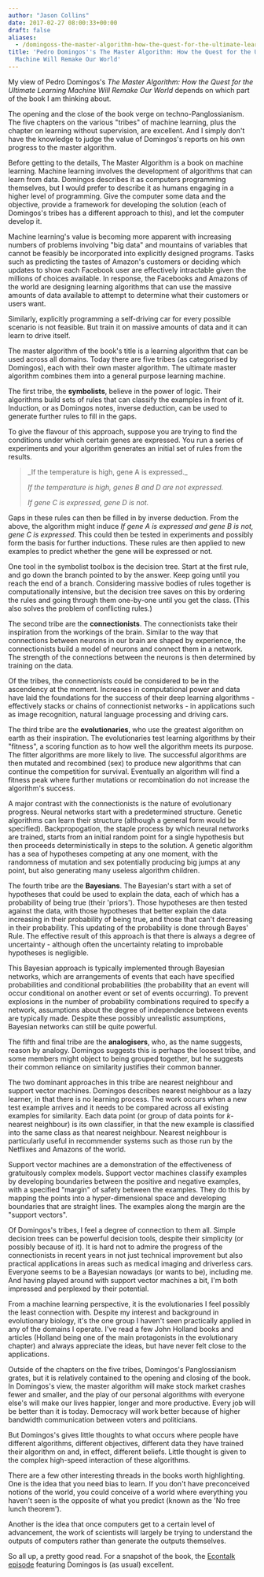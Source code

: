 ```yaml
---
author: "Jason Collins"
date: 2017-02-27 08:00:33+00:00
draft: false
aliases:
  - /domingoss-the-master-algorithm-how-the-quest-for-the-ultimate-learning-machine-will-remake-our-world
title: 'Pedro Domingos''s The Master Algorithm: How the Quest for the Ultimate Learning
  Machine Will Remake Our World'
---
```


My view of Pedro Domingos's *The Master Algorithm: How the Quest for the Ultimate Learning Machine Will Remake Our World* depends on which part of the book I am thinking about.

The opening and the close of the book verge on techno-Panglossianism. The five chapters on the various "tribes" of machine learning, plus the chapter on learning without supervision, are excellent. And I simply don't have the knowledge to judge the value of Domingos's reports on his own progress to the master algorithm.

Before getting to the details, The Master Algorithm is a book on machine learning. Machine learning involves the development of algorithms that can learn from data. Domingos describes it as computers programming themselves, but I would prefer to describe it as humans engaging in a higher level of programming. Give the computer some data and the objective, provide a framework for developing the solution (each of Domingos's tribes has a different approach to this), and let the computer develop it.

Machine learning's value is becoming more apparent with increasing numbers of problems involving "big data" and mountains of variables that cannot be feasibly be incorporated into explicitly designed programs. Tasks such as predicting the tastes of Amazon's customers or deciding which updates to show each Facebook user are effectively intractable given the millions of choices available. In response, the Facebooks and Amazons of the world are designing learning algorithms that can use the massive amounts of data available to attempt to determine what their customers or users want.

Similarly, explicitly programming a self-driving car for every possible scenario is not feasible. But train it on massive amounts of data and it can learn to drive itself.

The master algorithm of the book's title is a learning algorithm that can be used across all domains. Today there are five tribes (as categorised by Domingos), each with their own master algorithm. The ultimate master algorithm combines them into a general purpose learning machine.

The first tribe, the **symbolists**, believe in the power of logic. Their algorithms build sets of rules that can classify the examples in front of it. Induction, or as Domingos notes, inverse deduction, can be used to generate further rules to fill in the gaps.

To give the flavour of this approach, suppose you are trying to find the conditions under which certain genes are expressed. You run a series of experiments and your algorithm generates an initial set of rules from the results.



<blockquote>_If the temperature is high, gene A is expressed._

_If the temperature is high, genes B and D are not expressed._

_If gene C is expressed, gene D is not._</blockquote>



Gaps in these rules can then be filled in by inverse deduction. From the above, the algorithm might induce _If gene A is expressed and gene B is not, gene C is expressed_. This could then be tested in experiments and possibly form the basis for further inductions. These rules are then applied to new examples to predict whether the gene will be expressed or not.

One tool in the symbolist toolbox is the decision tree. Start at the first rule, and go down the branch pointed to by the answer. Keep going until you reach the end of a branch. Considering massive bodies of rules together is computationally intensive, but the decision tree saves on this by ordering the rules and going through them one-by-one until you get the class. (This also solves the problem of conflicting rules.)

The second tribe are the **connectionists**. The connectionists take their inspiration from the workings of the brain. Similar to the way that connections between neurons in our brain are shaped by experience, the connectionists build a model of neurons and connect them in a network. The strength of the connections between the neurons is then determined by training on the data.

Of the tribes, the connectionists could be considered to be in the ascendency at the moment. Increases in computational power and data have laid the foundations for the success of their deep learning algorithms - effectively stacks or chains of connectionist networks - in applications such as image recognition, natural language processing and driving cars.

The third tribe are the **evolutionaries**, who use the greatest algorithm on earth as their inspiration. The evolutionaries test learning algorithms by their "fitness", a scoring function as to how well the algorithm meets its purpose. The fitter algorithms are more likely to live. The successful algorithms are then mutated and recombined (sex) to produce new algorithms that can continue the competition for survival. Eventually an algorithm will find a fitness peak where further mutations or recombination do not increase the algorithm's success.

A major contrast with the connectionists is the nature of evolutionary progress. Neural networks start with a predetermined structure. Genetic algorithms can learn their structure (although a general form would be specified). Backpropogation, the staple process by which neural networks are trained, starts from an initial random point for a single hypothesis but then proceeds deterministically in steps to the solution. A genetic algorithm has a sea of hypotheses competing at any one moment, with the randomness of mutation and sex potentially producing big jumps at any point, but also generating many useless algorithm children.

The fourth tribe are the **Bayesians**. The Bayesian's start with a set of hypotheses that could be used to explain the data, each of which has a probability of being true (their 'priors'). Those hypotheses are then tested against the data, with those hypotheses that better explain the data increasing in their probability of being true, and those that can't decreasing in their probability. This updating of the probability is done through Bayes' Rule. The effective result of this approach is that there is always a degree of uncertainty - although often the uncertainty relating to improbable hypotheses is negligible.

This Bayesian approach is typically implemented through Bayesian networks, which are arrangements of events that each have specified probabilities and conditional probabilities (the probability that an event will occur conditional on another event or set of events occurring). To prevent explosions in the number of probability combinations required to specify a network, assumptions about the degree of independence between events are typically made. Despite these possibly unrealistic assumptions, Bayesian networks can still be quite powerful.

The fifth and final tribe are the **analogisers**, who, as the name suggests, reason by analogy. Domingos suggests this is perhaps the loosest tribe, and some members might object to being grouped together, but he suggests their common reliance on similarity justifies their common banner.

The two dominant approaches in this tribe are nearest neighbour and support vector machines. Domingos describes nearest neighbour as a lazy learner, in that there is no learning process. The work occurs when a new test example arrives and it needs to be compared across all existing examples for similarity. Each data point (or group of data points for _k_-nearest neighbour) is its own classifier, in that the new example is classified into the same class as that nearest neighbour. Nearest neighbour is particularly useful in recommender systems such as those run by the Netflixes and Amazons of the world.

Support vector machines are a demonstration of the effectiveness of gratuitously complex models. Support vector machines classify examples by developing boundaries between the positive and negative examples, with a specified "margin" of safety between the examples. They do this by mapping the points into a hyper-dimensional space and developing boundaries that are straight lines. The examples along the margin are the "support vectors".

Of Domingos's tribes, I feel a degree of connection to them all. Simple decision trees can be powerful decision tools, despite their simplicity (or possibly because of it). It is hard not to admire the progress of the connectionists in recent years in not just technical improvement but also practical applications in areas such as medical imaging and driverless cars. Everyone seems to be a Bayesian nowadays (or wants to be), including me. And having played around with support vector machines a bit, I'm both impressed and perplexed by their potential.

From a machine learning perspective, it is the evolutionaries I feel possibly the least connection with. Despite my interest and background in evolutionary biology, it's the one group I haven't seen practically applied in any of the domains I operate. I've read a few John Holland books and articles (Holland being one of the main protagonists in the evolutionary chapter) and always appreciate the ideas, but have never felt close to the applications.

Outside of the chapters on the five tribes, Domingos's Panglossianism grates, but it is relatively contained to the opening and closing of the book. In Domingos's view, the master algorithm will make stock market crashes fewer and smaller, and the play of our personal algorithms with everyone else's will make our lives happier, longer and more productive. Every job will be better than it is today. Democracy will work better because of higher bandwidth communication between voters and politicians.

But Domingos's gives little thoughts to what occurs where people have different algorithms, different objectives, different data they have trained their algorithm on and, in effect, different beliefs. Little thought is given to the complex high-speed interaction of these algorithms.

There are a few other interesting threads in the books worth highlighting. One is the idea that you need bias to learn. If you don't have preconceived notions of the world, you could conceive of a world where everything you haven't seen is the opposite of what you predict (known as the 'No free lunch theorem').

Another is the idea that once computers get to a certain level of advancement, the work of scientists will largely be trying to understand the outputs of computers rather than generate the outputs themselves.

So all up, a pretty good read. For a snapshot of the book, the [Econtalk episode](http://www.econtalk.org/archives/2016/05/pedro_domingos.html) featuring Domingos is (as usual) excellent.
